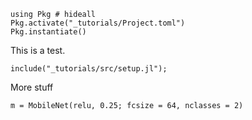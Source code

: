 <!--This file was generated, do not modify it.-->
````julia:ex1
using Pkg # hideall
Pkg.activate("_tutorials/Project.toml")
Pkg.instantiate()
````

This is a test.

````julia:ex2
include("_tutorials/src/setup.jl");
````

More stuff

````julia:ex3
m = MobileNet(relu, 0.25; fcsize = 64, nclasses = 2)
````

